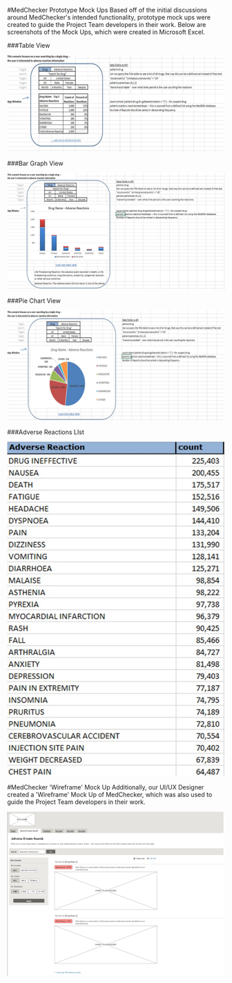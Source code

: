 #MedChecker Prototype Mock Ups
Based off of the initial discussions around MedChecker's intended functionality, prototype mock ups were created to guide the Project Team developers in their work. Below are screenshots of the Mock Ups, which were created in Microsoft Excel.

###Table View

![MedChecker Table View](https://github.com/IBCDBS/medchecker/blob/master/agile_project_docs/Project_Level/assets/mockup_table.jpg)

###Bar Graph View

![MedChecker Bar Graph View](https://github.com/IBCDBS/medchecker/blob/master/agile_project_docs/Project_Level/assets/mockup_bargraph.jpg)

###Pie Chart View

![MedChecker Pie Chart View](https://github.com/IBCDBS/medchecker/blob/master/agile_project_docs/Project_Level/assets/mockup_piechart.jpg)

###Adverse Reactions LIst

![MedChecker Bar Graph View](https://github.com/IBCDBS/medchecker/blob/master/agile_project_docs/Project_Level/assets/mockup_reactionslist.jpg)

#MedChecker 'Wireframe' Mock Up
Additionally, our UI/UX Designer created a 'Wireframe' Mock Up of MedChecker, which was also used to guide the Project Team developers in their work.

![MedChecker Wireframe Mock Up](https://github.com/IBCDBS/medchecker/blob/master/agile_project_docs/Project_Level/assets/wireframemockup.png)